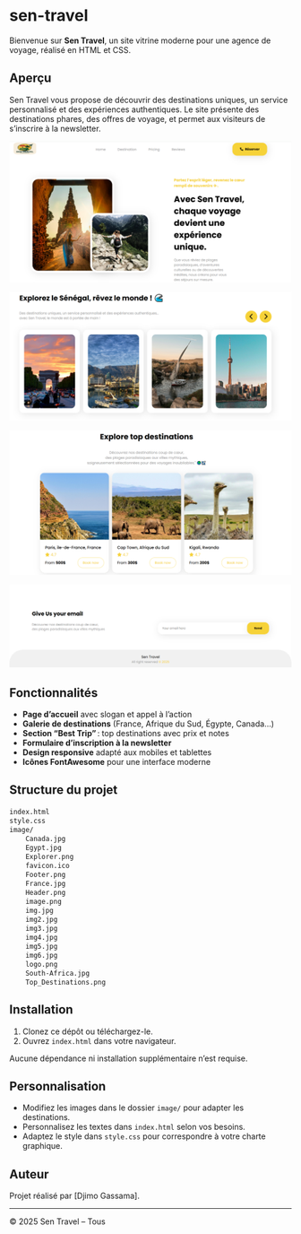﻿# sen-travel


Bienvenue sur **Sen Travel**, un site vitrine moderne pour une agence de voyage, réalisé en HTML et CSS.

## Aperçu

Sen Travel vous propose de découvrir des destinations uniques, un service personnalisé et des expériences authentiques. Le site présente des destinations phares, des offres de voyage, et permet aux visiteurs de s’inscrire à la newsletter.

![Aperçu du site](image/Header.png)

![Aperçu du site](image/Explorer.png)

![Aperçu du site](image/Top_Destinations.png)

![Aperçu du site](image/Footer.png)

## Fonctionnalités

- **Page d’accueil** avec slogan et appel à l’action
- **Galerie de destinations** (France, Afrique du Sud, Égypte, Canada…)
- **Section “Best Trip”** : top destinations avec prix et notes
- **Formulaire d’inscription à la newsletter**
- **Design responsive** adapté aux mobiles et tablettes
- **Icônes FontAwesome** pour une interface moderne

## Structure du projet

```
index.html
style.css
image/
    Canada.jpg
    Egypt.jpg
    Explorer.png
    favicon.ico
    Footer.png
    France.jpg
    Header.png
    image.png
    img.jpg
    img2.jpg
    img3.jpg
    img4.jpg
    img5.jpg
    img6.jpg
    logo.png
    South-Africa.jpg
    Top_Destinations.png
```

## Installation

1. Clonez ce dépôt ou téléchargez-le.
2. Ouvrez `index.html` dans votre navigateur.

Aucune dépendance ni installation supplémentaire n’est requise.

## Personnalisation

- Modifiez les images dans le dossier `image/` pour adapter les destinations.
- Personnalisez les textes dans `index.html` selon vos besoins.
- Adaptez le style dans `style.css` pour correspondre à votre charte graphique.

## Auteur

Projet réalisé par [Djimo Gassama].

---

© 2025 Sen Travel – Tous
